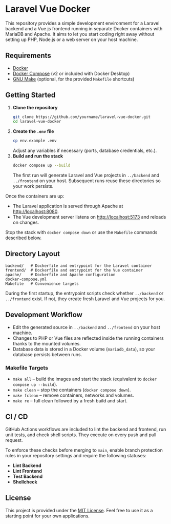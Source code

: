 # Laravel Vue Docker

This repository provides a simple development environment for a Laravel backend and a Vue.js frontend running in separate Docker containers with MariaDB and Apache. It aims to let you start coding right away without setting up PHP, Node.js or a web server on your host machine.

## Requirements

- [Docker](https://docs.docker.com/get-docker/)
- [Docker Compose](https://docs.docker.com/compose/) (v2 or included with Docker Desktop)
- [GNU Make](https://www.gnu.org/software/make/) (optional, for the provided `Makefile` shortcuts)

## Getting Started

1. **Clone the repository**
   ```bash
   git clone https://github.com/yourname/laravel-vue-docker.git
   cd laravel-vue-docker
   ```
2. **Create the `.env` file**
   ```bash
   cp env.example .env
   ```
   Adjust any variables if necessary (ports, database credentials, etc.).
3. **Build and run the stack**
   ```bash
   docker compose up --build
   ```
   The first run will generate Laravel and Vue projects in `../backend` and `../frontend` on your host. Subsequent runs reuse these directories so your work persists.

Once the containers are up:

- The Laravel application is served through Apache at [http://localhost:8080](http://localhost:8080).
- The Vue development server listens on [http://localhost:5173](http://localhost:5173) and reloads on changes.

Stop the stack with `docker compose down` or use the `Makefile` commands described below.

## Directory Layout

```
backend/   # Dockerfile and entrypoint for the Laravel container
frontend/  # Dockerfile and entrypoint for the Vue container
apache/    # Dockerfile and Apache configuration
docker-compose.yml
Makefile   # Convenience targets
```

During the first startup, the entrypoint scripts check whether `../backend` or `../frontend` exist. If not, they create fresh Laravel and Vue projects for you.

## Development Workflow

- Edit the generated source in `../backend` and `../frontend` on your host machine.
- Changes to PHP or Vue files are reflected inside the running containers thanks to the mounted volumes.
- Database data is stored in a Docker volume (`mariadb_data`), so your database persists between runs.

### Makefile Targets

- `make all` – build the images and start the stack (equivalent to `docker compose up --build`).
- `make clean` – stop the containers (`docker compose down`).
- `make fclean` – remove containers, networks and volumes.
- `make re` – full clean followed by a fresh build and start.

## CI / CD

GitHub Actions workflows are included to lint the backend and frontend, run unit tests, and check shell scripts. They execute on every push and pull request.

To enforce these checks before merging to `main`, enable branch protection rules in your repository settings and require the following statuses:

- **Lint Backend**
- **Lint Frontend**
- **Test Backend**
- **Shellcheck**

## License

This project is provided under the [MIT License](https://opensource.org/licenses/MIT). Feel free to use it as a starting point for your own applications.

